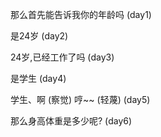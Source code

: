 那么首先能告诉我你的年龄吗 (day1)

是24岁 (day2)

24岁,已经工作了吗 (day3)

是学生 (day4)

学生、啊 (察觉) 哼~~ (轻蔑) (day5)

那么身高体重是多少呢? (day6)